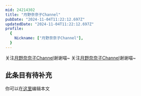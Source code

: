 ```yaml
---
mid: 24214302
title: "月野奈奈子Channel"
pubDate: "2024-11-04T11:22:12.697Z"
updatedDate: "2024-11-04T11:22:12.697Z"
profile:
  {
    Nickname: ["月野奈奈子Channel"],
  }
---
```


关注[月野奈奈子Channel](https://space.bilibili.com/24214302)谢谢喵~ 关注[月野奈奈子Channel](https://space.bilibili.com/24214302)谢谢喵~

## 此条目有待补充
你可以在[这里](https://github.com/Yuhanawa/VTuber.ICU-Content/edit/master/v/月野奈奈子Channel/index.md)编辑本文
